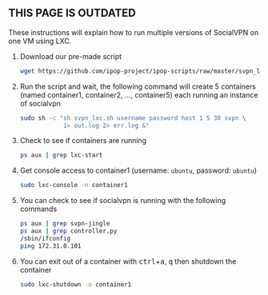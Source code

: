 ## THIS PAGE IS OUTDATED

These instructions will explain how to run multiple versions of SocialVPN on one
VM using LXC.

1.  Download our pre-made script

    ```bash
    wget https://github.com/ipop-project/ipop-scripts/raw/master/svpn_lxc.sh
    ```

2.  Run the script and wait, the following command will create 5 containers
    (named container1, container2, ..., container5) each running an instance of
    socialvpn


    ```bash
    sudo sh -c "sh svpn_lxc.sh username password host 1 5 30 svpn \
                1> out.log 2> err.log &"
    ```

3.  Check to see if containers are running

    ```bash
    ps aux | grep lxc-start
    ```

4.  Get console access to container1 (username: `ubuntu`, password: `ubuntu`)

    ```bash
    sudo lxc-console -n container1
    ```

5.  You can check to see if socialvpn is running with the following commands

    ```bash
    ps aux | grep svpn-jingle
    ps aux | grep controller.py
    /sbin/ifconfig
    ping 172.31.0.101
    ```

6.  You can exit out of a container with <kbd>ctrl</kbd>+<kbd>a</kbd>,
    <kbd>q</kbd> then shutdown the container

    ```bash
    sudo lxc-shutdown -n container1
    ```
